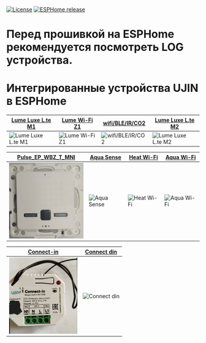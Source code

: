 [![License][license-shield]][license]
[![ESPHome release][esphome-release-shield]][esphome-release]

[license-shield]: https://img.shields.io/static/v1?label=License&message=MIT&color=orange&logo=license
[license]: https://opensource.org/licenses/MIT
[esphome-release-shield]: https://img.shields.io/static/v1?label=ESPHome&message=2025.3&color=green&logo=esphome
[esphome-release]: https://GitHub.com/esphome/esphome/releases/

# Перед прошивкой на ESPHome рекомендуется посмотреть LOG устройства.

# Интегрированные устройства UJIN в ESPHome


| [Lume Luxe L.te M1](https://github.com/ananyevgv/esphome-ujin/tree/main/Lume%20Luxe_L.te%20M1)  |  [Lume Wi-Fi Z1](https://github.com/ananyevgv/esphome-ujin/blob/main/Lume%20Wi-Fi_Z1) | [wifi/BLE/IR/CO2](https://github.com/ananyevgv/esphome-ujin/blob/main/Lume%20Wi-Fi_BLE_IR_CO2) | [Lume Luxe L.te M2](https://github.com/ananyevgv/esphome-ujin/tree/main/Lume%20Luxe_L.te%20M2) | 
|--------------------|---------------|----------------------|-------------------|
| ![Lume Luxe L.te M1](/Lume%20Luxe_L.te%20M1/images/Luxe_Lte%20M1_1.jpg) | ![Lume Wi-Fi Z1](/Lume%20Wi-Fi_Z1/images/Lume%20WIFI%20Z1.jpg) | ![wifi/BLE/IR/CO2](/Lume%20Wi-Fi_BLE_IR_CO2/images/Lume%20wifi_BLE_IR_CO2_1.jpg) | ![Lume Luxe L.te M2](/Lume%20Luxe_L.te%20M2/images/Lume%20Luxe_L.te%20M2.jpg) |


| [Pulse_EP_WBZ_T_MNI]()        | [Aqua Sense](https://github.com/ananyevgv/esphome-ujin/tree/main/Aqua-Sense%20BLE)    | [Heat Wi-Fi](https://github.com/ananyevgv/esphome-ujin/tree/main/Heat%20Wi-Fi)           |   [Aqua Wi-Fi](https://github.com/ananyevgv/esphome-ujin/tree/main/Aqua%20Wi-Fi_BLE_220В_СУ-02_R2)       | 
|--------------------|---------------|----------------------|-------------------|
| ![Pulse_EP_WBZ_T_MNI](/Pulse_EP_WBZ_T_MNI/images/Pulse_EP_WBZ_T_MNI_1.jpg) | ![Aqua Sense](/Aqua-Sense%20BLE/images/Aqua-Sense%20BLE.jpg) | ![Heat Wi-Fi](/Heat%20Wi-Fi/images/heat_1.jpg) | ![Aqua Wi-Fi](/Aqua%20Wi-Fi_BLE_220%D0%92_%D0%A1%D0%A3-02_R2/images/Aqua%20Wi-Fi_1.jpg) |


|[Connect-in](https://github.com/ananyevgv/esphome-ujin/tree/main/connect-in)|  [Connect din](https://github.com/ananyevgv/esphome-ujin/tree/main/Connect-din%20Wi-Fi) | 
|-|-|
|![Connect-in](/connect-in/images/connect_in0.jpg) | ![Connect din](/Connect-din%20Wi-Fi/images/connect-din_wi-fi.jpg) |


